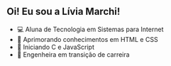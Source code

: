 ## Oi! Eu sou a Lívia Marchi!

- 💻 Aluna de Tecnologia em Sistemas para Internet
- 🌟 Aprimorando conhecimentos em HTML e CSS
- 🌱 Iniciando C e JavaScript
- 🧱 Engenheira em transição de carreira
